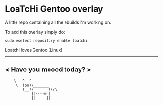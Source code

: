 # LoaTcHi Gentoo overlay

A little repo containing all the ebuilds I'm working on.

To add this overlay simply do:
```
sudo eselect repository enable loatchi
```
Loatchi loves Gentoo (Linux)
 _______________________
< Have you mooed today? >
 -----------------------
        \   ^__^
         \  (oo)\_______
            (__)\       )\/\
                ||----w |
                ||     ||
```
